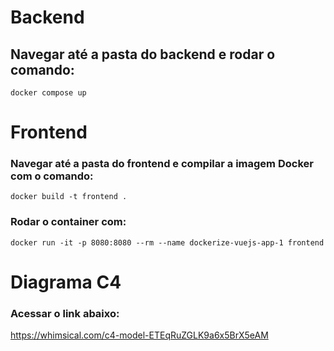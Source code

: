 # Backend

## Navegar até a pasta do backend e rodar o comando: 
```
docker compose up
```

# Frontend

### Navegar até a pasta do frontend e compilar a imagem Docker com o comando: 
```
docker build -t frontend .
```

### Rodar o container com: 
```
docker run -it -p 8080:8080 --rm --name dockerize-vuejs-app-1 frontend
```

# Diagrama C4

### Acessar o link abaixo:

https://whimsical.com/c4-model-ETEqRuZGLK9a6x5BrX5eAM